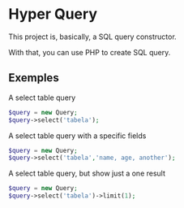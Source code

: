 # Hyper Query

This project is, basically, a SQL query constructor.

With that, you can use PHP to create SQL query.


## Exemples
A select table query

````php
$query = new Query;
$query->select('tabela');
````

A select table query with a specific fields

````php
$query = new Query;
$query->select('tabela','name, age, another');
````

A select table query, but show just a one result

````php
$query = new Query;
$query->select('tabela')->limit(1);
````